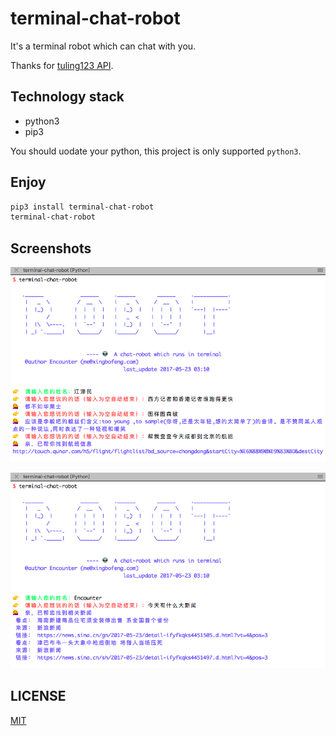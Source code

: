 # terminal-chat-robot
It's a terminal robot which can chat with you.

Thanks for [tuling123 API](http://www.tuling123.com/help/h_cent_webapi.jhtml?nav=doc).

## Technology stack
* python3
* pip3

You should uodate your python, this project is only supported `python3`.
## Enjoy
```bash
pip3 install terminal-chat-robot
terminal-chat-robot
```

## Screenshots
![image](./screenshots/1.png)

![image](./screenshots/2.png)

## LICENSE
[MIT](./LICENSE)